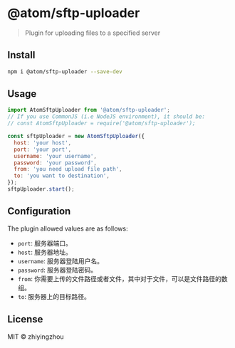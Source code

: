 # @atom/sftp-uploader

> Plugin for uploading files to a specified server

## Install

```sh
npm i @atom/sftp-uploader --save-dev
```

## Usage

```js
import AtomSftpUploader from '@atom/sftp-uploader';
// If you use CommonJS (i.e NodeJS environment), it should be:
// const AtomSftpUploader = require('@atom/sftp-uploader');

const sftpUploader = new AtomSftpUploader({
  host: 'your host',
  port: 'your port',
  username: 'your username',
  password: 'your password',
  from: 'you need upload file path',
  to: 'you want to destination',
});
sftpUploader.start();
```

## Configuration

The plugin allowed values are as follows:

- `port`: 服务器端口。
- `host`: 服务器地址。
- `username`: 服务器登陆用户名。
- `password`: 服务器登陆密码。
- `from`: 你需要上传的文件路径或者文件，其中对于文件，可以是文件路径的数组。
- `to`: 服务器上的目标路径。

## License

MIT © zhiyingzhou

